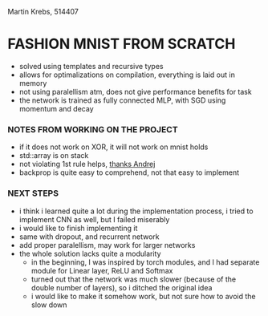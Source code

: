 Martin Krebs, 514407

# FASHION MNIST FROM SCRATCH

- solved using templates and recursive types
- allows for optimalizations on compilation, everything is laid out in memory
- not using paralellism atm, does not give performance benefits for task
- the network is trained as fully connected MLP, with SGD using momentum and decay

### NOTES FROM WORKING ON THE PROJECT

- if it does not work on XOR, it will not work on mnist holds
- std::array is on stack
- not violating 1st rule helps, [thanks Andrej](https://twitter.com/karpathy/status/1013244313327681536)
- backprop is quite easy to comprehend, not that easy to implement

### NEXT STEPS
- i think i learned quite a lot during the implementation process, i tried to implement CNN as well, but I failed miserably
- i would like to finish implementing it
- same with dropout, and recurrent network
- add proper paralellism, may work for larger networks
- the whole solution lacks quite a modularity
  - in the beginning, I was inspired by torch modules, and I had separate module for Linear layer, ReLU and Softmax
  - turned out that the network was much slower (because of the double number of layers), so i ditched the original idea
  - i would like to make it somehow work, but not sure how to avoid the slow down
